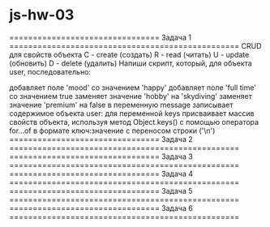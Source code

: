 # js-hw-03
================================ Задача 1 ================================================= 
CRUD для свойств объекта
С - create (создать)
R - read (читать)
U - update (обновить)
D - delete (удалить)
Напиши скрипт, который, для объекта user, последовательно:

добавляет поле 'mood' со значением 'happy'
добавляет поле 'full time' со значением true
заменяет значение 'hobby' на 'skydiving'
заменяет значение 'premium' на false
в переменную message записывает содержимое объекта user:
для переменной keys присваивает массив свойств объекта, используя метод Object.keys()
с помощью оператора for...of
в формате ключ:значение
c переносом строки ('\n')
================================ Задача 2 ================================================= 
================================ Задача 3 ================================================= 
================================ Задача 4 ================================================= 
================================ Задача 5 ================================================= 
================================ Задача 6 ================================================= 
